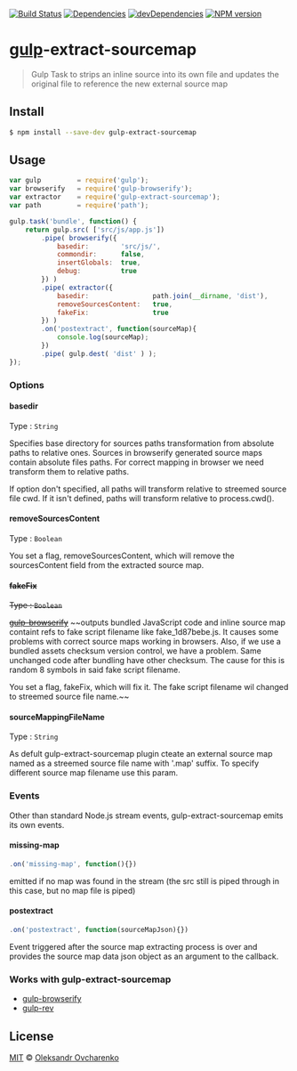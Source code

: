 [![Build Status](https://travis-ci.org/shonny-ua/gulp-extract-sourcemap.svg)](https://travis-ci.org/shonny-ua/gulp-extract-sourcemap)
[![Dependencies](https://david-dm.org/shonny-ua/gulp-extract-sourcemap.svg)](https://david-dm.org/shonny-ua/gulp-extract-sourcemap)
[![devDependencies](https://david-dm.org/shonny-ua/gulp-extract-sourcemap/dev-status.svg)](https://david-dm.org/shonny-ua/gulp-extract-sourcemap#info=devDependencies&view=table)
[![NPM version](https://badge.fury.io/js/gulp-extract-sourcemap.svg)](http://badge.fury.io/js/gulp-extract-sourcemap)

# [gulp](https://github.com/wearefractal/gulp)-extract-sourcemap

> Gulp Task to strips an inline source into its own file and updates the original file to reference the new external source map

## Install

```sh
$ npm install --save-dev gulp-extract-sourcemap
```

## Usage

```js
var gulp         = require('gulp');
var browserify   = require('gulp-browserify');
var extractor    = require('gulp-extract-sourcemap');
var path         = require('path');

gulp.task('bundle', function() {
    return gulp.src( ['src/js/app.js'])
        .pipe( browserify({
            basedir:        'src/js/',
            commondir:      false,
            insertGlobals:  true,
            debug:          true
        }) )
        .pipe( extractor({
            basedir:                path.join(__dirname, 'dist'),
            removeSourcesContent:   true,
            fakeFix:                true
        }) )
        .on('postextract', function(sourceMap){
            console.log(sourceMap);
        })
        .pipe( gulp.dest( 'dist' ) );
});
```

### Options

#### basedir

Type : `String`

Specifies base directory for sources paths transformation from absolute paths to relative ones. Sources in browserify generated source maps contain absolute files paths. For correct mapping in browser we need transform them to relative paths.

If option don't specified, all paths will transform relative to streemed source file cwd. If it isn't defined, paths will transform relative to process.cwd().

#### removeSourcesContent

Type : `Boolean`

You set a flag, removeSourcesContent, which will remove the sourcesContent field from the extracted source map.

#### ~~fakeFix~~

~~Type : `Boolean`~~

[~~gulp-browserify~~](https://github.com/deepak1556/gulp-browserify) ~~outputs bundled JavaScript code and inline source map containt refs to fake script filename like fake_1d87bebe.js. It causes some problems with correct source maps working in browsers. Also, if we use a bundled assets checksum version control, we have a problem. Same unchanged code after bundling have other checksum. The cause for this is random 8 symbols in said fake script filename.

You set a flag, fakeFix, which will fix it. The fake script filename wil changed to streemed source file name.~~

#### sourceMappingFileName

Type : `String`

As defult gulp-extract-sourcemap plugin cteate an external source map named as a streemed source file name with '.map' suffix. To specify different source map filename use this param.

### Events

Other than standard Node.js stream events, gulp-extract-sourcemap emits its own events.

#### missing-map

```javascript
.on('missing-map', function(){})
```
emitted if no map was found in the stream (the src still is piped through in this case, but no map file is piped)

#### postextract

```javascript
.on('postextract', function(sourceMapJson){})
```

Event triggered after the source map extracting process is over and provides the source map data json object as an argument to the callback.


### Works with gulp-extract-sourcemap

- [gulp-browserify](https://github.com/deepak1556/gulp-browserify)
- [gulp-rev](https://github.com/sindresorhus/gulp-rev)

## License

[MIT](http://opensource.org/licenses/MIT) © [Oleksandr Ovcharenko](mailto:shonny.ua@gmail.com)
